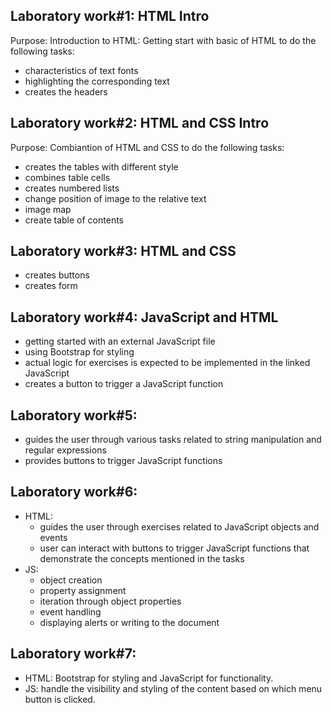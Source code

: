 ## Laboratory work#1: HTML Intro

Purpose: Introduction to HTML: Getting start with basic of HTML to do the following tasks:
- characteristics of text fonts
- highlighting the corresponding text
- creates the headers

## Laboratory work#2: HTML and CSS Intro

Purpose: Combiantion of HTML and CSS to do the following tasks:
- creates the tables with different style
- combines table cells
- creates numbered lists
- change position of image to the relative text
- image map
- create table of contents

## Laboratory work#3: HTML and CSS

- creates buttons
- creates form

## Laboratory work#4: JavaScript and HTML

- getting started with an external JavaScript file
- using Bootstrap for styling
- actual logic for exercises is expected to be implemented in the linked JavaScript
- creates a button to trigger a JavaScript function

## Laboratory work#5:

- guides the user through various tasks related to string manipulation and regular expressions
- provides buttons to trigger JavaScript functions

## Laboratory work#6:

- HTML:
  - guides the user through exercises related to JavaScript objects and events
  - user can interact with buttons to trigger JavaScript functions that demonstrate the concepts mentioned in the tasks
- JS:
  - object creation
  - property assignment
  - iteration through object properties
  - event handling
  - displaying alerts or writing to the document

## Laboratory work#7:

- HTML: Bootstrap for styling and JavaScript for functionality.
- JS: handle the visibility and styling of the content based on which menu button is clicked. 


